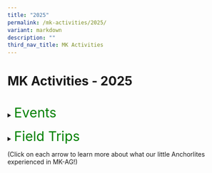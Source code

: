 ```yaml
---
title: "2025"
permalink: /mk-activities/2025/
variant: markdown
description: ""
third_nav_title: MK Activities
---
```

<h1>MK Activities - 2025</h1><br>
<details>
<summary><p style="font-size:30px; color:green; display:inline">Events</p></summary><br>
	<details>
<summary><strong>Hari Raya Celebration</strong></summary>
<div data-type="detailsContent" class="isomer-details-content">
<table>
	<tbody><tr><td></td><td align="left" width="80%"><img src="/images/MK/2025_Hari%20Raya/1.jpg" style="width:100%"><br> This year’s Hari Raya celebration at MK@AG was filled with joy and cultural discovery! Our children came to school dressed in beautiful traditional Malay attire, such as the Baju Kurung, proudly embracing the spirit of the festive season. They had a wonderful time learning about the significance and traditions of Hari Raya through an engaging and informative presentation by our dedicated teachers.</td><td></td></tr>
		</tbody></table>
<table>
			<tbody>
			<tr><td align="right" width="50%"><img src="/images/MK/2025_Hari%20Raya/2.jpg" style="width:80%">
        </td>
			<td valign="middle"><img src="/images/MK/2025_Hari%20Raya/3.jpg" style="width:80%">
				</td></tr>
				<tr>
        <td valign="bottom" align="left" width="50%"><img src="/images/MK/2025_Hari%20Raya/4.jpg" style="width:80%"></td>
        <td valign="bottom" align="left" width="50%"><br>To promote the spirit of giving on this special event, the children decorated Hari Raya cards with various art materials like paints. They worked together as a class to design these masterpieces!<br><br><br><img src="/images/MK/2025_Hari%20Raya/5.jpg" style="width:80%"></td>
    </tr>
		</tbody></table>
	<table>
			<tbody><tr><td align="left" width="50%"><img src="/images/MK/2025_Hari%20Raya/6.jpg" style="width:100%">The children enjoyed some delicious Raya cookies such as <i>Kuih Cornflakes</i> and <i>Kuih Semprit</i>!
        </td>
			<td valign="middle"><img src="/images/MK/2025_Hari%20Raya/7.jpg" style="width:80%">
				</td></tr>
				<tr>
		</tr>	<tr><td align="left" width="50%"><img src="/images/MK/2025_Hari%20Raya/9.jpg" style="width:100%">After the celebration in class, all the children gathered in the MSD room to celebrate the rest of the event together. There were interactive quizzes and even a fashion show.
        </td>
			<td valign="middle"><img src="/images/MK/2025_Hari%20Raya/8.jpg" style="width:80%">
				</td></tr>
				<tr><td colspan="2" align="left" width="80%"><img src="/images/MK/2025_Hari%20Raya/10.jpg" style="width:80%"><br><img src="/images/MK/2025_Hari%20Raya/11.jpg" style="width:80%"></td>
		</tr>
		</tbody></table>
	<table>
		<tbody><tr><td></td><td align="left" width="80%">One of the most heartwarming highlights of this year’s event was the incredible support from our parent volunteers. We are truly grateful for the time, effort, and love they poured into their beautiful dance performance. It was a joyful moment that lit up the celebration and brought so much delight to our children.<br></td><td></td>
		</tr>
		</tbody></table>
<br>
</div></details>
	<details>
<summary><strong>K1 Tea Session</strong></summary>
<div data-type="detailsContent" class="isomer-details-content">
<table>
	<tbody><tr><td></td><td align="left" width="80%"><img src="/images/MK/2025_K1%20Tea%20Session/1.jpg" style="width:100%"><br>As part of our initiative to foster stronger relationships with K1 parents, the K1 teachers hosted a tea session that allowed the children to engage in a meaningful activity with their parents, while interacting with the teachers too.<br></td><td></td></tr>
<tr><td></td><td align="left" width="80%"><br><img src="/images/MK/2025_K1%20Tea%20Session/2.jpg" style="width:100%"></td><td></td></tr>
<tr><td></td><td align="left" width="80%">Following a welcome address by MK@AG’s Centre Head, Ms. Suffi, parents and children took part in an introductory game where they had to guess their teachers' baby photos. They also participated in a sharing session, discussing activities that bring them joy and make them happy.<br><img src="/images/MK/2025_K1%20Tea%20Session/3.jpg" style="width:100%"></td><td></td></tr>
		</tbody></table>
<table>
			<tbody>
			<tr><td align="right" width="60%"><img src="/images/MK/2025_K1%20Tea%20Session/4.jpg" style="width:80%">
        </td>
			<td valign="middle"><img src="/images/MK/2025_K1%20Tea%20Session/5.jpg" style="width:80%">
				</td></tr>
				<tr>
        <td valign="bottom" align="left" width="60%">
<img src="/images/MK/2025_K1%20Tea%20Session/7.jpg" style="width:80%"></td>
        <td valign="bottom" align="left" width="50%"><img src="/images/MK/2025_K1%20Tea%20Session/6.jpg" style="width:80%"></td>
    </tr>
		</tbody></table>
	<table>
		<tbody><tr><td></td><td align="left" width="90%">During this Tea Session, parents and children took part in a “Yummy Face” activity. Since the children are learning about feelings and expressions, they had the chance to design their own pancakes using different ingredients to create facial expressions! <br><br>It was truly heartwarming to see the parents and children working together to craft their pancake masterpieces.
<br></td><td></td>
		</tr>
		</tbody></table>
<table>
	<tbody><tr><td></td><td align="left" width="80%"><img src="/images/MK/2025_K1%20Tea%20Session/8.jpg" style="width:100%"></td><td></td></tr>
<tr><td></td><td align="left" width="80%"><br><img src="/images/MK/2025_K1%20Tea%20Session/9.jpg" style="width:100%"></td><td></td></tr>
<tr><td></td><td align="left" width="80%">To mark this special occasion, parents and children took photos at the photobooth corner after decorating their pancakes. <br><br>We are incredibly grateful and delighted to have had our K1 parents join us for this tea session, and we look forward to continuing this wonderful partnership in supporting the children’s learning and development.
</td><td></td></tr>
		</tbody></table>
<br>
</div></details>
<details>
<summary><strong>K2 Life @ MK</strong></summary>
<div data-type="detailsContent" class="isomer-details-content">
<table>
			<tbody>
			<tr><td align="right" width="50%"><img src="/images/MK/2025_K2%20Life%20at%20MK/1.jpg" style="width:100%">
        </td>
			<td align="right" width="50%"><img src="/images/MK/2025_K2%20Life%20at%20MK/2.jpg" style="width:100%">
				</td></tr>
				<tr>
        <td align="right" width="50%"><img src="/images/MK/2025_K2%20Life%20at%20MK/3.jpg" style="width:100%"></td>
        <td valign="bottom" align="left" width="50%">On May 16th, we were delighted to welcome our K2 parents to K2 LIFE @ MK — a workshop-style event designed to support families in preparing for their children’s transition to Primary 1. <br><br>The morning began with a warm welcome and opening remarks by Anchor Green Primary School Principal, Mr. Wesley Cheong. This was followed by an insightful introduction to the Primary 1 transition process, presented by MK@AG's Centre Head, Ms. Suffi.
</td>
    </tr>
		</tbody></table>
<table>
			<tbody>
			<tr><td align="right" width="50%"><img src="/images/MK/2025_K2%20Life%20at%20MK/4.jpg" style="width:100%">
        </td>
			<td align="right" width="50%"><img src="/images/MK/2025_K2%20Life%20at%20MK/5.jpg" style="width:100%">
				</td></tr>
				<tr>
        <td align="right" width="50%"><img src="/images/MK/2025_K2%20Life%20at%20MK/6.jpg" style="width:100%"></td>
        <td align="right" width="50%"><img src="/images/MK/2025_K2%20Life%20at%20MK/7.jpg" style="width:100%"></td>
    </tr>
				<tr>
        <td align="right" width="50%"><img src="/images/MK/2025_K2%20Life%20at%20MK/8.jpg" style="width:100%"></td>
        <td align="right" width="50%"><img src="/images/MK/2025_K2%20Life%20at%20MK/10.jpg" style="width:100%"></td>
    </tr><tr>
        <td align="right" width="50%"><img src="/images/MK/2025_K2%20Life%20at%20MK/9.jpg" style="width:100%"></td>
        <td align="left" width="50%">Our K2 teachers shared practical tips and important information to help parents better understand how to support their children during this exciting next phase. Parents actively participated through Padlet, expressing their thoughts and concerns about the transition, and even offered helpful suggestions to fellow parents on how they are currently preparing their children for Primary 1.</td>
    </tr>
		</tbody></table>
	<table>
			<tbody>
				<tr><td align="left" width="80%"><img src="/images/MK/2025_K2%20Life%20at%20MK/11.jpg" style="width:80%"></td>
		</tr>
		</tbody></table>
	<table>
		<tbody><tr><td></td><td align="left" width="80%">Mrs. Ivy Chong, Covering Year Head (Lower Primary), also provided valuable insights into what to expect at the Primary 1 level, including an overview of key routines and practices in a primary school setting.<br><br>All in all, the event was a meaningful and collaborative experience, made even more special by the active engagement of our parent community. We would like to extend our heartfelt thanks to all the parents who joined us. Your presence and participation reflect your commitment to your children’s growth, and we look forward to continuing this journey together as they take their next big step into Primary 1.
<br></td><td></td>
		</tr>
		</tbody></table>
<br>
</div></details>
<details>
<summary><strong>Parents' Day</strong></summary>
<div data-type="detailsContent" class="isomer-details-content">
<table>
			<tbody><tr><td align="right" width="50%"><img src="/images/MK/2025_Parents%20Day/1.jpg" style="width:80%"></td><td valign="middle"><br><br><br>On May 9th, the children of MK@AG came together in a joyful celebration of Parents' Day, a special occasion dedicated to honoring the love, care, and support of their parents. With enthusiasm and creativity, the children engaged in meaningful conversations about appreciating parents and engaged in art activities to bring home as gifts for their parents..</td></tr>
			<tr><td align="right" width="50%"><img src="/images/MK/2025_Parents%20Day/2.jpg" style="width:80%">
        </td>
			<td valign="middle"><img src="/images/MK/2025_Parents%20Day/4.jpg" style="width:80%">
				</td></tr>
				<tr>
        <td valign="top" align="left" width="50%">Our K1 students poured their feelings into beautifully handcrafted cards, each one carefully decorated with personal touches. These cards were more than just art projects; they were sincere messages of gratitude, filled with love and warmth, showcasing the children's growing understanding of the importance of family and appreciation.</td>
        <td valign="bottom" align="left" width="50%"><img src="/images/MK/2025_Parents%20Day/3.jpg" style="width:80%"></td>
    </tr>	<tr><td colspan="2" width="100%">Meanwhile, the K2 students took a more hands-on approach by crafting vibrant 3D flowers as their tribute. Using their own handprints to form petals and colorful straws as stems, they created thoughtful and imaginative gifts. These handmade flowers were a symbol of their admiration and love, created with both joy and care as a way to honor their parents in a special and memorable way.
        </td>
			</tr>
		<tr><td align="right" width="50%"><img src="/images/MK/2025_Parents%20Day/5.jpg" style="width:80%">
        </td>
			<td><img src="/images/MK/2025_Parents%20Day/6.jpg" style="width:80%">
</td></tr><tr><td align="right" width="50%"><img src="/images/MK/2025_Parents%20Day/7.jpg" style="width:100%"></td><td align="left" width="50%"><img src="/images/MK/2025_Parents%20Day/8.jpg" style="width:100%"></td></tr>
				<tr><td colspan="2">The Parents' Day celebration at MK@AG not only fostered creativity and expression but also helped our young learners deepen their emotional connections and reflect on the value of gratitude. It was a heartwarming day filled with smiles, pride, and a shared sense of love.
</td></tr>
				<tr><td align="right" width="50%"><img src="/images/MK/2025_Parents%20Day/9.jpg" style="width:80%"></td><td valign="middle" align="left" width="50%"><img src="/images/MK/2025_Parents%20Day/10.jpg" style="width:80%">
</td></tr>
		</tbody></table>
<br>
</div></details>
	<details>
<summary><strong>World Water and Earth Day</strong></summary>
<div data-type="detailsContent" class="isomer-details-content">
	<table>
			<tbody><tr><td align="right" width="50%"><img src="/images/MK/2025_World%20Water%20and%20Earth%20Day/1.jpg" style="width:80%"></td><td align="left" width="50%"><img src="/images/MK/2025_World%20Water%20and%20Earth%20Day/2.jpg" style="width:80%"></td></tr>
			<tr><td align="right" width="50%"><img src="/images/MK/2025_World%20Water%20and%20Earth%20Day/3.jpg" style="width:80%">
        </td>
			<td valign="middle"><br><br>At MK@AG, our young learners recently took part in a meaningful celebration of both World Water Day and Earth Day, engaging in a variety of hands-on activities designed to deepen their understanding of environmental responsibility.<br><br>
To start, children were encouraged to bring their own water bottles from home. Throughout the day, they used the water they brought to wash their hands—such as after outdoor play or before snack time—highlighting the importance of conserving water in daily routines. This simple but effective activity helped students become more aware of how much water they use and how small changes can make a big difference.
				</td></tr>
				<tr>
        <td align="right" width="50%"><img src="/images/MK/2025_World%20Water%20and%20Earth%20Day/4.jpg" style="width:80%"></td>
        <td align="left" width="50%"><img src="/images/MK/2025_World%20Water%20and%20Earth%20Day/5.jpg" style="width:80%"></td>
    </tr>
		<tr><td align="right" width="50%"><img src="/images/MK/2025_World%20Water%20and%20Earth%20Day/6.jpg" style="width:80%">
        </td>
			<td valign="bottom"><br><br><br><br>In class, the children explored the impact of water wastage through an engaging and age-appropriate presentation prepared by their teacher. They also participated in a fun and interactive quiz that helped reinforce their learning and sparked thoughtful discussions among their peers.
</td></tr><tr><td align="right" width="50%"><img src="/images/MK/2025_World%20Water%20and%20Earth%20Day/7.jpg" style="width:80%"></td><td align="left" width="50%"><img src="/images/MK/2025_World%20Water%20and%20Earth%20Day/8.jpg" style="width:80%"></td></tr><tr><td align="right" width="50%"><img src="/images/MK/2025_World%20Water%20and%20Earth%20Day/10.jpg" style="width:80%"></td><td valign="middle" align="left" width="50%"><br><br>To further reflect on what they had learned, students took part in a creative activity where they drew pictures and wrote about the different ways they could help save water and care for our Earth. These reflections served as a personal commitment to being more mindful stewards of the planet. <br>It was a joyful and educational day filled with discovery, creativity, and a growing sense of environmental awareness. We are proud of our students for taking their first steps towards becoming responsible global citizens.
</td></tr>
<tr><td colspan="2"><img src="/images/MK/2025_World%20Water%20and%20Earth%20Day/9.jpg" style="width:80%">
</td></tr>
		</tbody></table>
<br>
</div>
</details>

</details><br>

<details>
<summary><p style="font-size:30px; color:green; display:inline">Field Trips</p></summary><br>
<details>
<summary><strong>K1 Neighbourhood Walk</strong></summary>
<div data-type="detailsContent" class="isomer-details-content">
<table>
			<tbody><tr><td align="right" width="50%"><img src="/images/MK/2025_K1%20Neighbourhood%20Walk/1.jpg" style="width:100%"></td><td align="right" width="50%"><img src="/images/MK/2025_K1%20Neighbourhood%20Walk/2.jpg" style="width:100%"></td></tr>
			<tr><td colspan="2" width="100%">As part of our ongoing theme on "The People in Our Neighbourhood," our MK@Anchor Green K1 children recently embarked on a meaningful and engaging Neighbourhood Walk. This experiential learning journey allowed our young learners to deepen their understanding of the important individuals who contribute to the community, including our neighbours and local community helpers.
        </td>
			</tr>
		</tbody></table>
<table>
			<tbody><tr><td align="right" width="40%"><img src="/images/MK/2025_K1%20Neighbourhood%20Walk/3.jpg" style="width:100%"></td><td align="right" width="60%"><img src="/images/MK/2025_K1%20Neighbourhood%20Walk/4.jpg" style="width:100%"></td></tr><tr><td align="right" width="40%"><img src="/images/MK/2025_K1%20Neighbourhood%20Walk/5.jpg" style="width:100%"></td><td align="right" width="60%"><img src="/images/MK/2025_K1%20Neighbourhood%20Walk/6.jpg" style="width:100%"></td></tr><tr><td align="right" width="40%"><img src="/images/MK/2025_K1%20Neighbourhood%20Walk/7.jpg" style="width:100%"></td><td align="left" width="60%">The walk took place around the Anchorvale neighbourhood, where the children had the opportunity to observe and interact with their surroundings. As they explored the area, they visited various familiar establishments such as the local laundry mart, clinic, and nearby coffee shops. These visits sparked excitement and recognition in many of the children, who eagerly shared personal stories and past experiences about their visits to these places with their families. <br><br>Throughout the walk, the children were encouraged to be observant, respectful, and curious. They took notice of the different roles people play in the neighbourhood and reflected on how each contributes to the smooth running of the community. 
</td></tr>
		</tbody></table>
<table>
			<tbody><tr><td align="right" width="50%"><img src="/images/MK/2025_K1%20Neighbourhood%20Walk/8.jpg" style="width:100%"></td><td align="right" width="50%"><img src="/images/MK/2025_K1%20Neighbourhood%20Walk/9.jpg" style="width:100%"></td></tr>
			<tr><td align="right" width="50%"><img src="/images/MK/2025_K1%20Neighbourhood%20Walk/10.jpg" style="width:100%"></td><td align="left" width="50%">This immersive experience not only reinforced their classroom learning but also nurtured a sense of belonging and responsibility towards their neighbourhood. Our K1 students thoroughly enjoyed exploring their community alongside their peers. We look forward to continuing such enriching experiences that help our children grow into compassionate, aware, and responsible individuals.</td></tr>
		</tbody></table>
<br>
</div></details>	
<details>
<summary><strong>K2 Field Trip to Gardens by the Bay</strong></summary>
<div data-type="detailsContent" class="isomer-details-content">
<table>
			<tbody><tr><td align="right" width="50%"><img src="/images/MK/2025_K2%20at%20Gardens%20by%20the%20Bay/1.jpg" style="width:100%"></td><td valign="middle"><img src="/images/MK/2025_K2%20at%20Gardens%20by%20the%20Bay/3.jpg" style="width:100%"></td></tr>
			<tr><td colspan="2" width="100%"><img src="/images/MK/2025_K2%20at%20Gardens%20by%20the%20Bay/6.jpg" style="width:80%">
        </td>
			</tr>
				<tr><td colspan="2" width="100%">The K2 children at MK@AG recently had the opportunity to embark on an engaging and educational field trip to Gardens by the Bay, enhancing their exploration of one of Singapore’s most notable landmarks. As part of their curriculum, the students were eager to delve into the rich biodiversity that characterises this iconic location, recognising its cultural and environmental significance to the local community.<br><br>Throughout the visit, the children participated in a guided tour of the Cloud Forest, where they gained valuable insights into the life cycles of various plant species. They learned about the essential roles that animals, such as bees and bats, play in supporting plant growth and maintaining ecological balance. This hands-on experience allowed the students to tap onto their prior knowledge and connect it to real-world examples.
        </td>
			</tr>
				<tr><td align="right" width="50%"><img src="/images/MK/2025_K2%20at%20Gardens%20by%20the%20Bay/2.jpg" style="width:80%"></td><td valign="middle"><img src="/images/MK/2025_K2%20at%20Gardens%20by%20the%20Bay/4.jpg" style="width:80%"></td></tr>
				<tr><td align="right" width="50%"><img src="/images/MK/2025_K2%20at%20Gardens%20by%20the%20Bay/5.jpg" style="width:80%"></td><td valign="middle"><img src="/images/MK/2025_K2%20at%20Gardens%20by%20the%20Bay/7.jpg" style="width:80%"></td></tr><tr><td align="right" width="50%"><img src="/images/MK/2025_K2%20at%20Gardens%20by%20the%20Bay/9.jpg" style="width:100%"></td><td valign="middle"><img src="/images/MK/2025_K2%20at%20Gardens%20by%20the%20Bay/10.jpg" style="width:100%"></td></tr>
			<tr><td align="right" width="50%"><img src="/images/MK/2025_K2%20at%20Gardens%20by%20the%20Bay/8.jpg" style="width:100%"></td><td valign="middle">Following this, the children had the chance to walk through the Flower Dome, where they explored a wide array of vibrant flowers. They discovered the different names and colours of flowers, further deepening their appreciation for the beauty and diversity of nature. <br><br>It was a delightful and educational outing that the children thoroughly enjoyed, and they look forward to similar experiences in the future.
</td></tr>
		</tbody></table>
<br>
</div></details>	
</details>

(Click on each arrow to learn more about what our little Anchorlites experienced in MK-AG!)